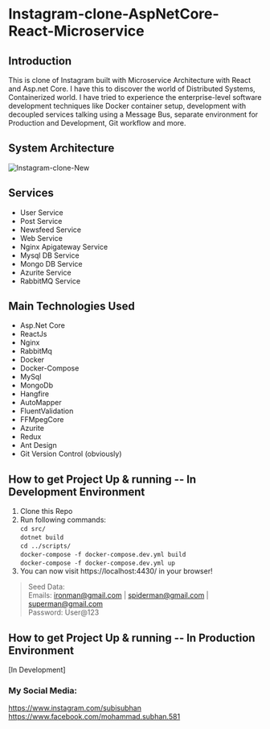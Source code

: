 # Instagram-clone-AspNetCore-React-Microservice

## Introduction
This is clone of Instagram built with Microservice Architecture with React and Asp.net Core. I have this to discover the world of Distributed Systems, Containerized world. I have tried to experience the enterprise-level software development techniques like Docker container setup, development with decoupled services talking using a Message Bus, separate environment for Production and Development, Git workflow and more. 


## System Architecture
![Instagram-clone-New](https://user-images.githubusercontent.com/63048473/100604271-1e993e80-3328-11eb-8d5e-b3416b2f4aed.png)

## Services

* User Service
* Post Service
* Newsfeed Service
* Web Service
* Nginx Apigateway Service
* Mysql DB Service
* Mongo DB Service
* Azurite Service
* RabbitMQ Service

## Main Technologies Used
* Asp.Net Core
* ReactJs
* Nginx
* RabbitMq
* Docker 
* Docker-Compose
* MySql
* MongoDb
* Hangfire
* AutoMapper
* FluentValidation
* FFMpegCore
* Azurite
* Redux
* Ant Design
* Git Version Control (obviously)

## How to get Project Up & running -- In Development Environment
1. Clone this Repo
2. Run following commands:\
    `cd src/`\
    `dotnet build`\
    `cd ../scripts/`\
    `docker-compose -f docker-compose.dev.yml build`\
    `docker-compose -f docker-compose.dev.yml up`
3. You can now visit https://localhost:4430/ in your browser!

> Seed Data: \
> Emails: ironman@gmail.com | spiderman@gmail.com | superman@gmail.com \
> Password: User@123


## How to get Project Up & running -- In Production Environment
[In Development]

### My Social Media:
https://www.instagram.com/subisubhan \
https://www.facebook.com/mohammad.subhan.581
